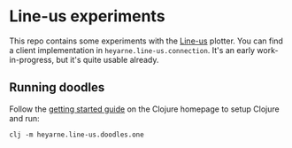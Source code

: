 # Line-us experiments

This repo contains some experiments with the [Line-us](https://www.line-us.com/) plotter. You can find a client implementation in `heyarne.line-us.connection`. It's an early work-in-progress, but it's quite usable already.

## Running doodles

Follow the [getting started guide](https://clojure.org/guides/getting_started) on the Clojure homepage to setup Clojure and run:

```
clj -m heyarne.line-us.doodles.one
```
